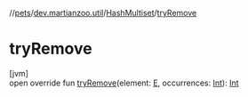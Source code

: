 //[pets](../../../index.md)/[dev.martianzoo.util](../index.md)/[HashMultiset](index.md)/[tryRemove](try-remove.md)

# tryRemove

[jvm]\
open override fun [tryRemove](try-remove.md)(element: [E](index.md), occurrences: [Int](https://kotlinlang.org/api/latest/jvm/stdlib/kotlin/-int/index.html)): [Int](https://kotlinlang.org/api/latest/jvm/stdlib/kotlin/-int/index.html)
